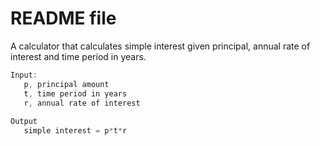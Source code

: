 # README file

A calculator that calculates simple interest given principal, annual rate of interest and time period in years.

```cpp
Input:
   p, principal amount
   t, time period in years
   r, annual rate of interest
   
Output
   simple interest = p*t*r
```
